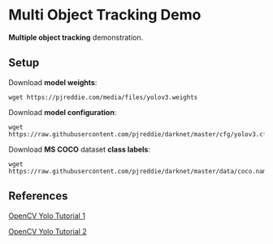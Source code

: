 # Multi Object Tracking Demo

**Multiple object tracking** demonstration.

## Setup

Download **model weights**:
```
wget https://pjreddie.com/media/files/yolov3.weights
```

Download **model configuration**:
```
wget https://raw.githubusercontent.com/pjreddie/darknet/master/cfg/yolov3.cfg
```

Download **MS COCO** dataset **class labels**:
```
wget https://raw.githubusercontent.com/pjreddie/darknet/master/data/coco.names
```

## References

[OpenCV Yolo Tutorial 1](https://gilberttanner.com/blog/yolo-object-detection-with-opencv)

[OpenCV Yolo Tutorial 2](https://www.pyimagesearch.com/2018/11/12/yolo-object-detection-with-opencv/)
